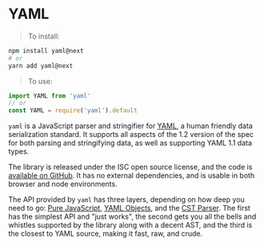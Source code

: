 # YAML

> To install:

```sh
npm install yaml@next
# or
yarn add yaml@next
```

> To use:

```js
import YAML from 'yaml'
// or
const YAML = require('yaml').default
```

`yaml` is a JavaScript parser and stringifier for [YAML](http://yaml.org/), a human friendly data serialization standard. It supports all aspects of the 1.2 version of the spec for both parsing and stringifying data, as well as supporting YAML 1.1 data types.

The library is released under the ISC open source license, and the code is [available on GitHub](https://github.com/eemeli/yaml/). It has no external dependencies, and is usable in both browser and node environments.

The API provided by `yaml` has three layers, depending on how deep you need to go: [Pure JavaScript](#pure-javascript), [YAML Objects](#yaml-objects), and the [CST Parser](#cst-parser). The first has the simplest API and "just works", the second gets you all the bells and whistles supported by the library along with a decent AST, and the third is the closest to YAML source, making it fast, raw, and crude.
